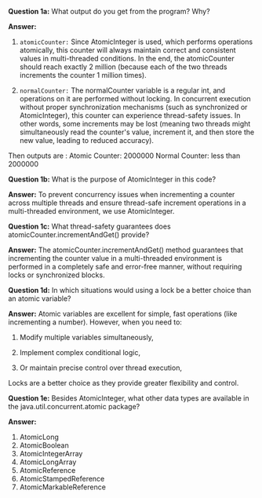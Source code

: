 **Question 1a:** What output do you get from the program? Why?

**Answer:**
1. `atomicCounter:`
Since AtomicInteger is used, which performs operations atomically, this counter will always maintain correct and consistent values in multi-threaded conditions. In the end, the atomicCounter should reach exactly 2 million (because each of the two threads increments the counter 1 million times).

2. `normalCounter:`
The normalCounter variable is a regular int, and operations on it are performed without locking. In concurrent execution without proper synchronization mechanisms (such as synchronized or AtomicInteger), this counter can experience thread-safety issues. In other words, some increments may be lost (meaning two threads might simultaneously read the counter's value, increment it, and then store the new value, leading to reduced accuracy).

Then outputs are :
Atomic Counter: 2000000
Normal Counter: less than 2000000

**Question 1b:** What is the purpose of AtomicInteger in this code?

**Answer:**
To prevent concurrency issues when incrementing a counter across multiple threads and ensure thread-safe increment operations in a multi-threaded environment, we use AtomicInteger.

**Question 1c:** What thread-safety guarantees does atomicCounter.incrementAndGet() provide?

**Answer:**
The atomicCounter.incrementAndGet() method guarantees that incrementing the counter value in a multi-threaded environment is performed in a completely safe and error-free manner, without requiring locks or synchronized blocks.

**Question 1d:** In which situations would using a lock be a better choice than an atomic variable?

**Answer:**
Atomic variables are excellent for simple, fast operations (like incrementing a number).
However, when you need to:

1. Modify multiple variables simultaneously,

2. Implement complex conditional logic,

3. Or maintain precise control over thread execution,

Locks are a better choice as they provide greater flexibility and control.

**Question 1e:** Besides AtomicInteger, what other data types are available in the java.util.concurrent.atomic package?

**Answer:**
1. AtomicLong
2. AtomicBoolean
3. AtomicIntegerArray
4. AtomicLongArray
5. AtomicReference<V>
6. AtomicStampedReference<V>
7. AtomicMarkableReference<V>


